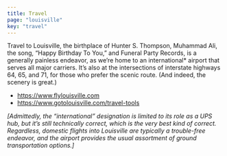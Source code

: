 ```yaml
---
title: Travel
page: "louisville"
key: "travel"
---
```

Travel to Louisville, the birthplace of Hunter S. Thompson, Muhammad Ali, the song, “Happy Birthday To You,” and Funeral Party Records, is a generally painless endeavor, as we’re home to an international* airport that serves all major carriers. It’s also at the intersections of interstate highways 64, 65, and 71, for those who prefer the scenic route. (And indeed, the scenery is great.)

* https://www.flylouisville.com
* https://www.gotolouisville.com/travel-tools

*[Admittedly, the “international” designation is limited to its role as a UPS hub, but it’s still technically correct, which is the very best kind of correct. Regardless, domestic flights into Louisville are typically a trouble-free endeavor, and the airport provides the usual assortment of ground transportation options.]*
